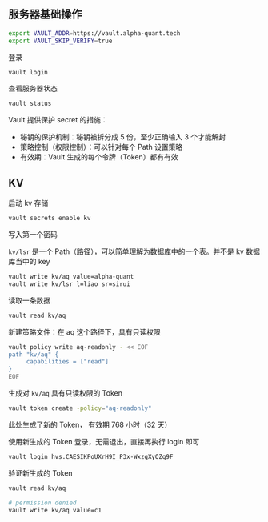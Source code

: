 ## 服务器基础操作

```bash
export VAULT_ADDR=https://vault.alpha-quant.tech
export VAULT_SKIP_VERIFY=true
```

登录

```bash
vault login
```

查看服务器状态

```bash
vault status
```

Vault 提供保护 secret 的措施：

- 秘钥的保护机制：秘钥被拆分成 5 份，至少正确输入 3 个才能解封
- 策略控制（权限控制）：可以针对每个 Path 设置策略
- 有效期：Vault 生成的每个令牌（Token）都有有效

## KV

启动 kv 存储

```bash
vault secrets enable kv
```

写入第一个密码

`kv/lsr` 是一个 Path（路径），可以简单理解为数据库中的一个表。并不是 kv 数据库当中的 key

```bash
vault write kv/aq value=alpha-quant
vault write kv/lsr l=liao sr=sirui
```

读取一条数据

```bash
vault read kv/aq
```

新建策略文件：在 aq 这个路径下，具有只读权限

```bash
vault policy write aq-readonly - << EOF
path "kv/aq" {
     capabilities = ["read"]
}
EOF
```

生成对 `kv/aq`  具有只读权限的 Token

```bash
vault token create -policy="aq-readonly"
```

此处生成了新的 Token， 有效期 768 小时（32 天）

使用新生成的 Token 登录，无需退出，直接再执行 login 即可

```bash
vault login hvs.CAESIKPoUXrH9I_P3x-WxzgXyOZq9F
```

验证新生成的 Token

```bash
vault read kv/aq

# permission denied
vault write kv/aq value=c1
```

